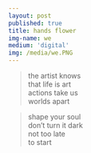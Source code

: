 ```yaml
---
layout: post
published: true
title: hands flower
img-name: we
medium: 'digital'
img: /media/we.PNG
---
```

>the artist knows  
that life is art  
actions take us  
worlds apart  
  
>shape your soul  
don’t turn it dark  
not too late  
to start  
